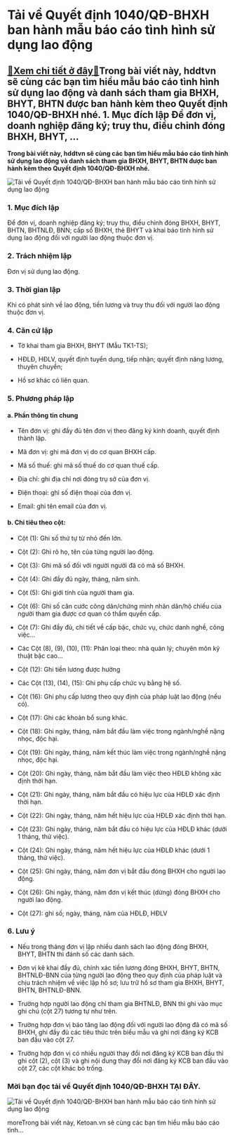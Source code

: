 Tải về Quyết định 1040/QĐ-BHXH ban hành mẫu báo cáo tình hình sử dụng lao động
==============================================================================

[:gift:Xem chi tiết ở đây:gift:](https://hddtvn.com/tai-ve-quyet-dinh-1040-qd-bhxh-ban-hanh-mau-bao-cao-tinh-hinh-su-dung-lao-dong/)Trong bài viết này, hddtvn sẽ cùng các bạn tìm hiểu mẫu báo cáo tình hình sử dụng lao động và danh sách tham gia BHXH, BHYT, BHTN được ban hành kèm theo Quyết định 1040/QĐ-BHXH nhé. 1. Mục đích lập Để đơn vị, doanh nghiệp đăng ký; truy thu, điều chỉnh đóng BHXH, BHYT, …
------------------------------------------------------------------------------------------------------------------------------------------------------------------------------------------------------------------------------------------------------------------------------

**Trong bài viết này, hddtvn sẽ cùng các bạn tìm hiểu mẫu báo cáo tình hình sử dụng lao động và danh sách tham gia BHXH, BHYT, BHTN được ban hành kèm theo Quyết định 1040/QĐ-BHXH nhé.**


![Tải về Quyết định 1040/QĐ-BHXH ban hành mẫu báo cáo tình hình sử dụng lao động](https://hddtvn.com/wp-content/uploads/2021/01/health-insurance-agreement_74855-7544.jpg "Tải về Quyết định 1040/QĐ-BHXH ban hành mẫu báo cáo tình hình sử dụng lao động")


### 1. Mục đích lập


Để đơn vị, doanh nghiệp đăng ký; truy thu, điều chỉnh đóng BHXH, BHYT, BHTN, BHTNLĐ, BNN; cấp sổ BHXH, thẻ BHYT và khai báo tình hình sử dụng lao động đối với người lao động thuộc đơn vị.


### 2. Trách nhiệm lập


Đơn vị sử dụng lao động.


### 3. Thời gian lập


Khi có phát sinh về lao động, tiền lương và truy thu đối với người lao động thuộc đơn vị.


### 4. Căn cứ lập




* Tờ khai tham gia BHXH, BHYT (Mẫu TK1-TS);

* HĐLĐ, HĐLV, quyết định tuyển dụng, tiếp nhận; quyết định nâng lương, thuyên chuyển;

* Hồ sơ khác có liên quan.



### 5. Phương pháp lập


#### a. Phần thông tin chung




* Tên đơn vị: ghi đầy đủ tên đơn vị theo đăng ký kinh doanh, quyết định thành lập.

* Mã đơn vị: ghi mã đơn vị do cơ quan BHXH cấp.

* Mã số thuế: ghi mã số thuế do cơ quan thuế cấp.

* Địa chỉ: ghi địa chỉ nơi đóng trụ sở của đơn vị.

* Điện thoại: ghi số điện thoại của đơn vị.

* Email: ghi tên email của đơn vị.



#### b. Chỉ tiêu theo cột:




* Cột (1): Ghi số thứ tự từ nhỏ đến lớn.

* Cột (2): Ghi rõ họ, tên của từng người lao động.

* Cột (3): Ghi mã số đối với người người đã có mã số BHXH.

* Cột (4): Ghi đầy đủ ngày, tháng, năm sinh.

* Cột (5): Ghi giới tính của người tham gia.

* Cột (6): Ghi số căn cước công dân/chứng minh nhân dân/hộ chiếu của người tham gia được cơ quan có thẩm quyền cấp.

* Cột (7): Ghi đầy đủ, chi tiết về cấp bậc, chức vụ, chức danh nghề, công việc…

* Các Cột (8), (9), (10), (11): Phân loại theo: nhà quản lý; chuyên môn kỹ thuật bậc cao…

* Cột (12): Ghi tiền lương được hưởng

* Các Cột (13), (14), (15): Ghi phụ cấp chức vụ bằng hệ số.

* Cột (16): Ghi phụ cấp lương theo quy định của pháp luật lao động (nếu có).

* Cột (17): Ghi các khoản bổ sung khác.

* Cột (18): Ghi ngày, tháng, năm bắt đầu làm việc trong ngành/nghề nặng nhọc, độc hại.

* Cột (19): Ghi ngày, tháng, năm kết thúc làm việc trong ngành/nghề nặng nhọc, độc hại.

* Cột (20): Ghi ngày, tháng, năm bắt đầu làm việc theo HĐLĐ không xác định thời hạn.

* Cột (21): Ghi ngày, tháng, năm bắt đầu có hiệu lực của HĐLĐ xác định thời hạn.

* Cột (22): Ghi ngày, tháng, năm hết hiệu lực của HĐLĐ xác định thời hạn.

* Cột (23): Ghi ngày, tháng, năm bắt đầu có hiệu lực của HĐLĐ khác (dưới 1 tháng, thử việc).

* Cột (24): Ghi ngày, tháng, năm hết hiệu lực của HĐLĐ khác (dưới 1 tháng, thử việc).

* Cột (25): Ghi ngày, tháng, năm đơn vị bắt đầu đóng BHXH cho người lao động.

* Cột (26): Ghi ngày, tháng, năm đơn vị kết thúc (dừng) đóng BHXH cho người lao động.

* Cột (27): ghi số; ngày, tháng, năm của HĐLĐ, HĐLV



### 6. Lưu ý




* Nếu trong tháng đơn vị lập nhiều danh sách lao động đóng BHXH, BHYT, BHTN thì đánh số các danh sách.

* Đơn vị kê khai đầy đủ, chính xác tiền lương đóng BHXH, BHYT, BHTN, BHTNLĐ-BNN của từng người lao động theo quy định của pháp luật và chịu trách nhiệm về việc lập hồ sơ; lưu trữ hồ sơ tham gia BHXH, BHYT, BHTN, BHTNLĐ-BNN.

* Trường hợp người lao động chỉ tham gia BHTNLĐ, BNN thì ghi vào mục ghi chú (cột 27) tương tự như trên.

* Trường hợp đơn vị báo tăng lao động đối với người lao động đã có mã số BHXH, ghi đầy đủ các tiêu thức trên biểu mẫu và ghi nơi đăng ký KCB ban đầu vào cột 27.

* Trường hợp đơn vị có nhiều người thay đổi nơi đăng ký KCB ban đầu thì ghi cột (2), cột (3) và ghi nội dung thay đổi nơi đăng ký KCB ban đầu vào cột 27, các cột khác bỏ trống.



### Mời bạn đọc tải về Quyết định 1040/QĐ-BHXH TẠI ĐÂY.


![Tải về Quyết định 1040/QĐ-BHXH ban hành mẫu báo cáo tình hình sử dụng lao động](https://hddtvn.com/wp-content/uploads/2021/01/ZKzIE1H.png "Tải về Quyết định 1040/QĐ-BHXH ban hành mẫu báo cáo tình hình sử dụng lao động")


moreTrong bài viết này, Ketoan.vn sẽ cùng các bạn tìm hiểu mẫu báo cáo tình…

